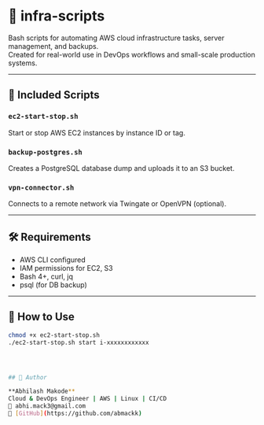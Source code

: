 # 🔧 infra-scripts

Bash scripts for automating AWS cloud infrastructure tasks, server management, and backups.  
Created for real-world use in DevOps workflows and small-scale production systems.

---

## 📁 Included Scripts

### `ec2-start-stop.sh`
Start or stop AWS EC2 instances by instance ID or tag.

### `backup-postgres.sh`
Creates a PostgreSQL database dump and uploads it to an S3 bucket.

### `vpn-connector.sh`
Connects to a remote network via Twingate or OpenVPN (optional).

---

## 🛠️ Requirements
- AWS CLI configured
- IAM permissions for EC2, S3
- Bash 4+, curl, jq
- psql (for DB backup)

---

## 🚀 How to Use
```bash
chmod +x ec2-start-stop.sh
./ec2-start-stop.sh start i-xxxxxxxxxxxx




## 🧠 Author

**Abhilash Makode**  
Cloud & DevOps Engineer | AWS | Linux | CI/CD  
📧 abhi.mack3@gmail.com  
🔗 [GitHub](https://github.com/abmackk)  
